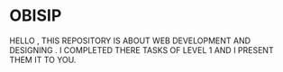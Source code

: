 # OBISIP
HELLO , THIS REPOSITORY IS ABOUT WEB DEVELOPMENT AND DESIGNING . I COMPLETED THERE TASKS OF LEVEL 1 AND I PRESENT THEM IT TO YOU.
